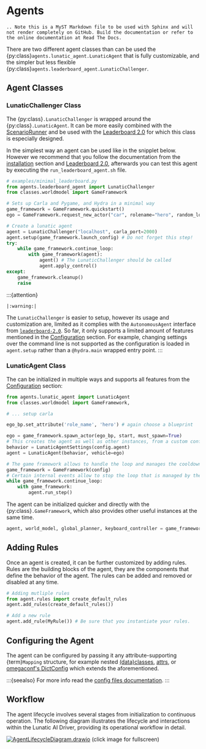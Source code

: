 # Agents

```{eval-rst}
.. Note this is a MyST Markdown file to be used with Sphinx and will not render completely on GitHub. Build the documentation or refer to the online documentation at Read The Docs.
```

There are two different agent classes than can be used the {py:class}`agents.lunatic_agent.LunaticAgent` that is fully customizable,
and the simpler but less flexible {py:class}`agents.leaderboard_agent.LunaticChallenger`.

## Agent Classes

### LunaticChallenger Class

The {py:class}`.LunaticChallenger` is wrapped around the {py:class}`.LunaticAgent`.
It can be more easily combined with the [ScenarioRunner](https://scenario-runner.readthedocs.io/en/latest/) and be used with the [Leaderboard 2.0](https://leaderboard.carla.org/get_started/) for which this class is especially designed.

In the simplest way an agent can be used like in the snipplet below. However we recommend that you follow the documentation from the [installation](/docs/Install) section and [Leaderboard 2.0](https://leaderboard.carla.org/get_started/), afterwards you can test this agent by executing the `run_leaderboard_agent.sh` file.

```python
# examples/minimal_leaderboard.py
from agents.leaderboard_agent import LunaticChallenger
from classes.worldmodel import GameFramework

# Sets up Carla and Pygame, and Hydra in a minimal way
game_framework = GameFramework.quickstart()
ego = GameFramework.request_new_actor("car", rolename="hero", random_location=True)

# Create a lunatic agent
agent = LunaticChallenger("localhost", carla_port=2000)
agent.setup(game_framework.launch_config) # Do not forget this step!
try:
    while game_framework.continue_loop:
        with game_framework(agent):
            agent() # The LunaticChallenger should be called
            agent.apply_control()
except:
    game_framework.cleanup()
    raise
```

:::{attention}

```{eval-rst}
|:warning:|
```

 The `LunaticChallenger` is easier to setup, however its usage and customization are, limited as it complies with the `AutonomousAgent` interface from [`leaderboard-2.0`](https://leaderboard.carla.org/get_started/). So far, it only supports a limited amount of features mentioned in the [Configuration](conf/ConfigFiles.md#command-line) section. For example, changing settings over the command line is not supported as the configuration is loaded in `agent.setup` rather than a `@hydra.main` wrapped entry point.
:::

### LunaticAgent Class

The [](#agents.lunatic_agent.LunaticAgent) can be initialized in multiple ways and supports all features from the [Configuration](conf/ConfigFiles.md#configuration) section:

```python
from agents.lunatic_agent import LunaticAgent
from classes.worldmodel import GameFramework,

# ... setup carla

ego_bp.set_attribute('role_name', 'hero') # again choose a blueprint

ego = game_framework.spawn_actor(ego_bp, start, must_spawn=True)
# This creates the agent as well as other instances, from a custom configuration
behavior = LunaticAgentSettings(config.agent)
agent = LunaticAgent(behavior, vehicle=ego)

# The game framework allows to handle the loop and manages the cooldowns of all rules
game_framework = GameFramework(config)
# Certain internal events allow to stop the loop that is managed by the game_framework
while game_framework.continue_loop:
    with game_framework:
        agent.run_step()
```

The agent can be initialized quicker and directly with the {py:class}`.GameFramework`, which also provides other useful instances at the same time.

```python
agent, world_model, global_planner, keyboard_controller = game_framework.init_agent_and_interface(ego, agent_class=LunaticAgent, config=behavior)
```

## Adding Rules

Once an agent is created, it can be further customized by adding rules. Rules are the building blocks of the agent, they are the components that define the behavior of the agent. The rules can be added and removed or disabled at any time.

```python
# Adding mutliple rules
from agent.rules import create_default_rules
agent.add_rules(create_default_rules())

# Add a new rule
agent.add_rule(MyRule()) # Be sure that you instantiate your rules.
```

## Configuring the Agent

The agent can be configured by passing it any attribute-supporting {term}`Mapping` structure, for example nested [(data)classes](https://docs.python.org/3/library/dataclasses.html), [attrs](https://www.attrs.org/en/stable/index.html), or [omegaconf's DictConfig](https://omegaconf.readthedocs.io/) which extends the aforementioned.

:::{seealso}
For more info read the [config files documentation](/conf/ConfigFiles.md).
:::

## Workflow

The agent lifecycle involves several stages from initialization to continuous operation. The following diagram illustrates the lifecycle and interactions within the Lunatic AI Driver, providing its operational workflow in detail.

[![AgentLifecycleDiagram.drawio](/docs/images/AgentLifecycleDiagram.drawio.svg)](/docs/images/AgentLifecycleDiagram.drawio.svg)
(click image for fullscreen)
